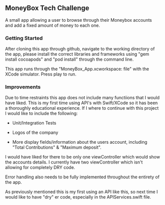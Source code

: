
## MoneyBox Tech Challenge ## 


A small app allowing a user to browse through their Moneybox accounts and add a fixed amount of money to each one.


### Getting Started ### 


After cloning this app through github, navigate to the working directory of the app, please install the correct libraries and frameworks using "gem install cocoapods" and "pod install" through the command line.

This app runs through the "MoneyBox_App.xcworkspace: file" with the XCode simulator. Press play to run.


### Improvements ### 


Due to time restraints this app does not include many functiions that I would have liked. This is my first time using API's with Swift/XCode so it has been a thoroughly educational experience. If I where to continue with this project I would like to include the following:

- Unit/Integration Tests

- Logos of the company

- More display fields/information about the users account, including "Total Contributions" & "Maximum deposit".

I would have liked for there to be only one viewController which would show the accounts details. I currently have two viewController which isn't allowing for completely DRY code.

Error handling also needs to be fully implemented throughout the entirety of the app.

As previously mentioned this is my first using an API like this, so next time I would like to have "dry" er code, especially in the APIServices.swift file.



